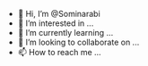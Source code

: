 - 👋 Hi, I’m @Sominarabi
- 👀 I’m interested in ...
- 🌱 I’m currently learning ...
- 💞️ I’m looking to collaborate on ...
- 📫 How to reach me ...

<!---
Sominarabi/Sominarabi is a ✨ special ✨ repository because its `README.md` (this file) appears on your GitHub profile.
You can click the Preview link to take a look at your changes.
--->
